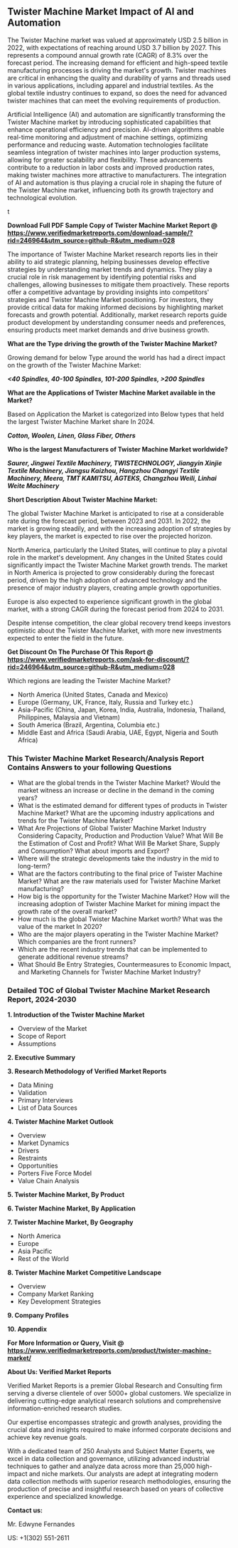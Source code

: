 <h2>Twister Machine Market Impact of AI and Automation</h2><p>The Twister Machine market was valued at approximately USD 2.5 billion in 2022, with expectations of reaching around USD 3.7 billion by 2027. This represents a compound annual growth rate (CAGR) of 8.3% over the forecast period. The increasing demand for efficient and high-speed textile manufacturing processes is driving the market's growth. Twister machines are critical in enhancing the quality and durability of yarns and threads used in various applications, including apparel and industrial textiles. As the global textile industry continues to expand, so does the need for advanced twister machines that can meet the evolving requirements of production.</p><p>Artificial Intelligence (AI) and automation are significantly transforming the Twister Machine market by introducing sophisticated capabilities that enhance operational efficiency and precision. AI-driven algorithms enable real-time monitoring and adjustment of machine settings, optimizing performance and reducing waste. Automation technologies facilitate seamless integration of twister machines into larger production systems, allowing for greater scalability and flexibility. These advancements contribute to a reduction in labor costs and improved production rates, making twister machines more attractive to manufacturers. The integration of AI and automation is thus playing a crucial role in shaping the future of the Twister Machine market, influencing both its growth trajectory and technological evolution.</p>t</p><p id="" class=""><strong>Download Full PDF Sample Copy of Twister Machine Market Report @ <a href="https://www.verifiedmarketreports.com/download-sample/?rid=246964&utm_source=github-R&utm_medium=028" target="_blank">https://www.verifiedmarketreports.com/download-sample/?rid=246964&utm_source=github-R&utm_medium=028</a></strong></p><p>The importance of&nbsp;Twister Machine Market research reports lies in their ability to aid strategic planning, helping businesses develop effective strategies by understanding market trends and dynamics. They play a crucial role in risk management by identifying potential risks and challenges, allowing businesses to mitigate them proactively. These reports offer a competitive advantage by providing insights into competitors' strategies and Twister Machine Market positioning. For investors, they provide critical data for making informed decisions by highlighting market forecasts and growth potential. Additionally, market research reports guide product development by understanding consumer needs and preferences, ensuring products meet market demands and drive business growth.</p><p><strong>What are the&nbsp;Type driving the growth of the Twister Machine Market?</strong></p><p id="" class="">Growing demand for below Type around the world has had a direct impact on the growth of the Twister Machine Market:</p><em><strong><40 Spindles, 40-100 Spindles, 101-200 Spindles, >200 Spindles</strong></em></p><strong>What are the&nbsp;Applications&nbsp;of Twister Machine Market available in the Market?</strong></p><p id="" class="">Based on Application the Market is categorized into Below types that held the largest Twister Machine Market share In 2024.</p><em><strong>Cotton, Woolen, Linen, Glass Fiber, Others</strong></em></p><strong>Who is the largest Manufacturers of Twister Machine Market worldwide?</strong></p><p><em><strong>Saurer, Jingwei Textile Machinery, TWISTECHNOLOGY, Jiangyin Xinjie Textile Machinery, Jiangsu Kaizhou, Hangzhou Changyi Textile Machinery, Meera, TMT KAMITSU, AGTEKS, Changzhou Weili, Linhai Weite Machinery</strong></em></p><p id="" class=""><strong>Short Description About Twister Machine Market:</strong></p><p>The global Twister Machine Market is anticipated to rise at a considerable rate during the forecast period, between 2023 and 2031. In 2022, the market is growing steadily, and with the increasing adoption of strategies by key players, the market is expected to rise over the projected horizon.</p><p>North America, particularly the United States, will continue to play a pivotal role in the market's development. Any changes in the United States could significantly impact the Twister Machine Market growth trends. The market in North America is projected to grow considerably during the forecast period, driven by the high adoption of advanced technology and the presence of major industry players, creating ample growth opportunities.</p><p>Europe is also expected to experience significant growth in the global market, with a strong CAGR during the forecast period from 2024 to 2031.</p><p>Despite intense competition, the clear global recovery trend keeps investors optimistic about the Twister Machine Market, with more new investments expected to enter the field in the future.</p><p id="" class=""><strong>Get Discount On The Purchase Of This Report @ <a href="https://www.verifiedmarketreports.com/ask-for-discount/?rid=246964&utm_source=github-R&utm_medium=028" target="_blank">https://www.verifiedmarketreports.com/ask-for-discount/?rid=246964&utm_source=github-R&utm_medium=028</a></strong></p>Which regions are leading the Twister Machine Market?</p><ul><li>North America (United States, Canada and Mexico)</li><li>Europe (Germany, UK, France, Italy, Russia and Turkey etc.)</li><li>Asia-Pacific (China, Japan, Korea, India, Australia, Indonesia, Thailand, Philippines, Malaysia and Vietnam)</li><li>South America (Brazil, Argentina, Columbia etc.)</li><li>Middle East and Africa (Saudi Arabia, UAE, Egypt, Nigeria and South Africa)</li></ul><h3 id="" class="">This Twister Machine Market Research/Analysis Report Contains Answers to your following Questions</h3><ul><li>What are the global trends in the Twister Machine Market? Would the market witness an increase or decline in the demand in the coming years?</li><li>What is the estimated demand for different types of products in Twister Machine Market? What are the upcoming industry applications and trends for the Twister Machine Market?</li><li>What Are Projections of Global Twister Machine Market Industry Considering Capacity, Production and Production Value? What Will Be the Estimation of Cost and Profit? What Will Be Market Share, Supply and Consumption? What about imports and Export?</li><li>Where will the strategic developments take the industry in the mid to long-term?</li><li>What are the factors contributing to the final price of Twister Machine Market? What are the raw materials used for Twister Machine Market manufacturing?</li><li>How big is the opportunity for the Twister Machine Market? How will the increasing adoption of Twister Machine Market for mining impact the growth rate of the overall market?</li><li>How much is the global Twister Machine Market worth? What was the value of the market In 2020?</li><li>Who are the major players operating in the Twister Machine Market? Which companies are the front runners?</li><li>Which are the recent industry trends that can be implemented to generate additional revenue streams?</li><li>What Should Be Entry Strategies, Countermeasures to Economic Impact, and Marketing Channels for Twister Machine Market Industry?</li></ul><h3 id="" class="">Detailed TOC of Global Twister Machine Market Research Report, 2024-2030</h3><p id="" class=""><strong>1. Introduction of the Twister Machine Market</strong></p><ul><li>Overview of the Market</li><li>Scope of Report</li><li>Assumptions</li></ul><p id="" class=""><strong>2. Executive Summary</strong></p><p id="" class=""><strong>3. Research Methodology of Verified Market Reports</strong></p><ul><li>Data Mining</li><li>Validation</li><li>Primary Interviews</li><li>List of Data Sources</li></ul><p id="" class=""><strong>4. Twister Machine Market Outlook</strong></p><ul><li>Overview</li><li>Market Dynamics</li><li>Drivers</li><li>Restraints</li><li>Opportunities</li><li>Porters Five Force Model</li><li>Value Chain Analysis</li></ul><p id="" class=""><strong>5. Twister Machine Market, By Product</strong></p><p id="" class=""><strong>6. Twister Machine Market, By Application</strong></p><p id="" class=""><strong>7. Twister Machine Market, By Geography</strong></p><ul><li>North America</li><li>Europe</li><li>Asia Pacific</li><li>Rest of the World</li></ul><p id="" class=""><strong>8. Twister Machine Market Competitive Landscape</strong></p><ul><li>Overview</li><li>Company Market Ranking</li><li>Key Development Strategies</li></ul><p id="" class=""><strong>9. Company Profiles</strong></p><p id="" class=""><strong>10. Appendix</strong></p><p id="" class=""><strong>For More Information or Query, Visit @ <a href="https://www.verifiedmarketreports.com/product/twister-machine-market/" target="_blank">https://www.verifiedmarketreports.com/product/twister-machine-market/</a></strong></p><p id="" class=""><strong>About Us: Verified Market Reports</strong></p><p id="" class="">Verified Market Reports is a premier Global Research and Consulting firm serving a diverse clientele of over 5000+ global customers. We specialize in delivering cutting-edge analytical research solutions and comprehensive information-enriched research studies.</p><p id="" class="">Our expertise encompasses strategic and growth analyses, providing the crucial data and insights required to make informed corporate decisions and achieve key revenue goals.</p><p id="" class="">With a dedicated team of 250 Analysts and Subject Matter Experts, we excel in data collection and governance, utilizing advanced industrial techniques to gather and analyze data across more than 25,000 high-impact and niche markets. Our analysts are adept at integrating modern data collection methods with superior research methodologies, ensuring the production of precise and insightful research based on years of collective experience and specialized knowledge.</p><p id="" class=""><strong>Contact us:</strong></p><p id="" class="">Mr. Edwyne Fernandes</p><p id="" class="">US: +1(302) 551-2611</p>